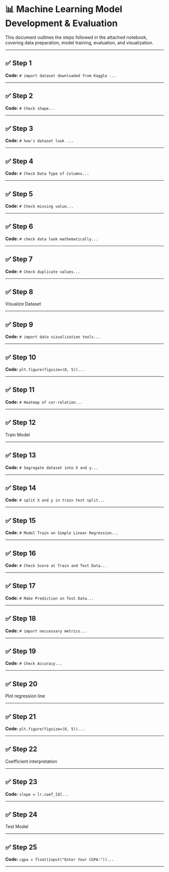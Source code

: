 # 📊 Machine Learning Model Development & Evaluation

This document outlines the steps followed in the attached notebook, covering data preparation, model training, evaluation, and visualization.

---

## ✅ Step 1

**Code:** `# import dataset downloaded from Kaggle ...`

---
## ✅ Step 2

**Code:** `# Check shape...`

---
## ✅ Step 3

**Code:** `# how's dataset look ...`

---
## ✅ Step 4

**Code:** `# Check Data Type of Columns...`

---
## ✅ Step 5

**Code:** `# Check missing value...`

---
## ✅ Step 6

**Code:** `# check data look mathematically...`

---
## ✅ Step 7

**Code:** `# Check duplicate values...`

---
## ✅ Step 8

Visualize Dataset

---
## ✅ Step 9

**Code:** `# import data vizualization tools...`

---
## ✅ Step 10

**Code:** `plt.figure(figsize=(8, 5))...`

---
## ✅ Step 11

**Code:** `# Heatmap of cor-relation...`

---
## ✅ Step 12

Train Model

---
## ✅ Step 13

**Code:** `# Segregate dataset into X and y...`

---
## ✅ Step 14

**Code:** `# split X and y in train test split...`

---
## ✅ Step 15

**Code:** `# Model Train on Simple Linear Regression...`

---
## ✅ Step 16

**Code:** `# Check Score at Train and Test Data...`

---
## ✅ Step 17

**Code:** `# Make Prediction on Test Data...`

---
## ✅ Step 18

**Code:** `# import neccessary metrics...`

---
## ✅ Step 19

**Code:** `# Check Accuracy...`

---
## ✅ Step 20

Plot regression line

---
## ✅ Step 21

**Code:** `plt.figure(figsize=(8, 5))...`

---
## ✅ Step 22

Coefficient interpretation

---
## ✅ Step 23

**Code:** `slope = lr.coef_[0]...`

---
## ✅ Step 24

Test Model

---
## ✅ Step 25

**Code:** `cgpa = float(input("Enter Your CGPA:"))...`

---
